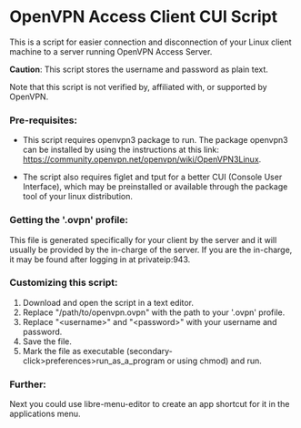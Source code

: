 # OpenVPN Access Client CUI Script
This is a script for easier connection and disconnection of your Linux client machine to a server running OpenVPN Access Server. 

**Caution**: This script stores the username and password as plain text.

Note that this script is not verified by, affiliated with, or supported by OpenVPN.

### Pre-requisites:
* This script requires openvpn3 package to run. The package openvpn3 can be installed by using the instructions at this link: https://community.openvpn.net/openvpn/wiki/OpenVPN3Linux.

* The script also requires figlet and tput for a better CUI (Console User Interface), which may be preinstalled or available through the package tool of your linux distribution.

### Getting the '.ovpn' profile:
This file is generated specifically for your client by the server and it will usually be provided by the in-charge of the server. If you are the in-charge, it may be found after logging in at privateip:943.

### Customizing this script:
1. Download and open the script in a text editor.
2. Replace "/path/to/openvpn.ovpn" with the path to your '.ovpn' profile.
3. Replace "\<username\>" and "\<password\>" with your username and password. 
4. Save the file.
5. Mark the file as executable (secondary-click>preferences>run_as_a_program or using chmod) and run.

### Further:
Next you could use libre-menu-editor to create an app shortcut for it in the applications menu.
